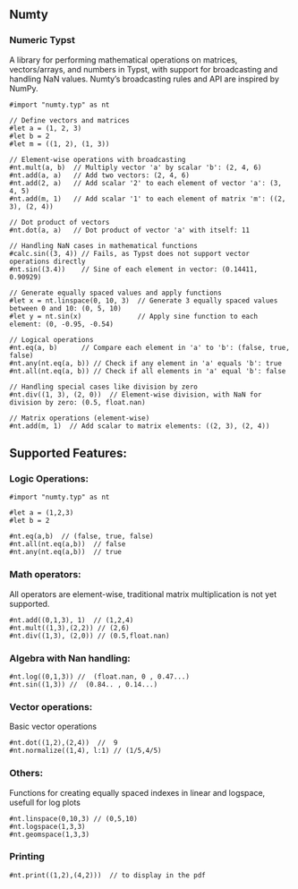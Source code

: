 ## Numty

### Numeric Typst

A library for performing mathematical operations on matrices, vectors/arrays, and numbers in Typst, with support for broadcasting and handling NaN values. Numty’s broadcasting rules and API are inspired by NumPy.

```typ
#import "numty.typ" as nt

// Define vectors and matrices
#let a = (1, 2, 3)
#let b = 2
#let m = ((1, 2), (1, 3))

// Element-wise operations with broadcasting
#nt.mult(a, b)  // Multiply vector 'a' by scalar 'b': (2, 4, 6)
#nt.add(a, a)   // Add two vectors: (2, 4, 6)
#nt.add(2, a)   // Add scalar '2' to each element of vector 'a': (3, 4, 5)
#nt.add(m, 1)   // Add scalar '1' to each element of matrix 'm': ((2, 3), (2, 4))

// Dot product of vectors
#nt.dot(a, a)   // Dot product of vector 'a' with itself: 11

// Handling NaN cases in mathematical functions
#calc.sin((3, 4)) // Fails, as Typst does not support vector operations directly
#nt.sin((3.4))    // Sine of each element in vector: (0.14411, 0.90929)

// Generate equally spaced values and apply functions
#let x = nt.linspace(0, 10, 3)  // Generate 3 equally spaced values between 0 and 10: (0, 5, 10)
#let y = nt.sin(x)              // Apply sine function to each element: (0, -0.95, -0.54)

// Logical operations
#nt.eq(a, b)      // Compare each element in 'a' to 'b': (false, true, false)
#nt.any(nt.eq(a, b)) // Check if any element in 'a' equals 'b': true
#nt.all(nt.eq(a, b)) // Check if all elements in 'a' equal 'b': false

// Handling special cases like division by zero
#nt.div((1, 3), (2, 0))  // Element-wise division, with NaN for division by zero: (0.5, float.nan)

// Matrix operations (element-wise)
#nt.add(m, 1)  // Add scalar to matrix elements: ((2, 3), (2, 4))
```

## Supported Features:

### Logic Operations:
```typ
#import "numty.typ" as nt

#let a = (1,2,3)
#let b = 2

#nt.eq(a,b)  // (false, true, false)
#nt.all(nt.eq(a,b))  // false
#nt.any(nt.eq(a,b))  // true
```

### Math operators:

All operators are element-wise, 
traditional matrix multiplication is not yet supported.

```typ
#nt.add((0,1,3), 1)  // (1,2,4)
#nt.mult((1,3),(2,2)) // (2,6)
#nt.div((1,3), (2,0)) // (0.5,float.nan)
```

### Algebra with Nan handling:

```typ
#nt.log((0,1,3)) //  (float.nan, 0 , 0.47...)
#nt.sin((1,3)) //  (0.84.. , 0.14...)
```

### Vector operations:

Basic vector operations

```typ
#nt.dot((1,2),(2,4))  //  9
#nt.normalize((1,4), l:1) // (1/5,4/5)
```

### Others:

Functions for creating equally spaced indexes in linear and logspace, usefull for log plots

```typ
#nt.linspace(0,10,3) // (0,5,10)
#nt.logspace(1,3,3)
#nt.geomspace(1,3,3) 
```

### Printing

```typ
#nt.print((1,2),(4,2)))  // to display in the pdf
```
